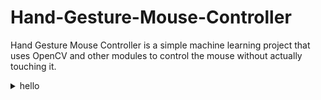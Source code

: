 # Hand-Gesture-Mouse-Controller
Hand Gesture Mouse Controller is a simple machine learning project that uses OpenCV and other modules to control the mouse without actually touching it.
<details><summary>hello</summary>yuidfgfhjgkhbn</details>
